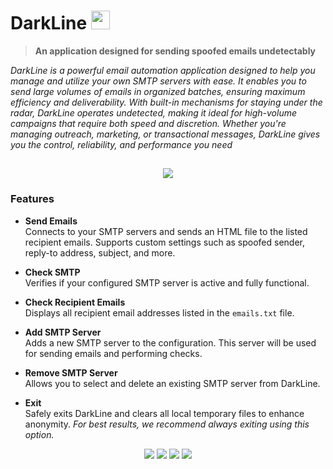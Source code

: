# DarkLine <img src="https://i.postimg.cc/g0nxDHsG/logo.png" width="30" height="30"/>
> **An application designed for sending spoofed emails undetectably**

*DarkLine is a powerful email automation application designed to help you manage and utilize your own SMTP servers with ease. It enables you to send large volumes of emails in organized batches, ensuring maximum efficiency and deliverability. With built-in mechanisms for staying under the radar, DarkLine operates undetected, making it ideal for high-volume campaigns that require both speed and discretion. Whether you're managing outreach, marketing, or transactional messages, DarkLine gives you the control, reliability, and performance you need*

##

<p align="center">
  <img src="https://i.postimg.cc/Xv1B9z0j/image.png"/>
</p>




### Features

- **Send Emails**  
  Connects to your SMTP servers and sends an HTML file to the listed recipient emails. Supports custom settings such as spoofed sender, reply-to address, subject, and more.

- **Check SMTP**  
  Verifies if your configured SMTP server is active and fully functional.

- **Check Recipient Emails**  
  Displays all recipient email addresses listed in the `emails.txt` file.

- **Add SMTP Server**  
  Adds a new SMTP server to the configuration. This server will be used for sending emails and performing checks.

- **Remove SMTP Server**  
  Allows you to select and delete an existing SMTP server from DarkLine.

- **Exit**  
  Safely exits DarkLine and clears all local temporary files to enhance anonymity. *For best results, we recommend always exiting using this option.*
  <br>







<p align="center">
  <img src="https://img.shields.io/badge/License-%23bcbcbc?style=for-the-badge&logo=GitBook&logoColor=bcbcbc&labelColor=black&link=https%3A%2F%2Fopensource.org%2Flicense%2Fmit"/>
  <img src="https://img.shields.io/badge/Undetected-%23bcbcbc?style=for-the-badge&logo=hackaday&logoColor=bcbcbc&labelColor=black"/>
  <img src="https://img.shields.io/badge/Python-%23bcbcbc?style=for-the-badge&logo=python&logoColor=bcbcbc&labelColor=black&link=https%3A%2F%2Fwww.python.org%2F"/>
  <img src="https://img.shields.io/badge/%40imrxp-%23bcbcbc?style=for-the-badge&logo=telegram&logoColor=bcbcbc&labelColor=black&link=t.me%2Frxpdev"/>
</p>


